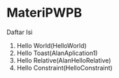# MateriPWPB
 
Daftar Isi
1. Hello World(HelloWorld)
2. Hello Toast(AlanAplication1)
3. Hello Relative(AlanHelloRelative)
4. Hello Constraint(HelloConstraint)
